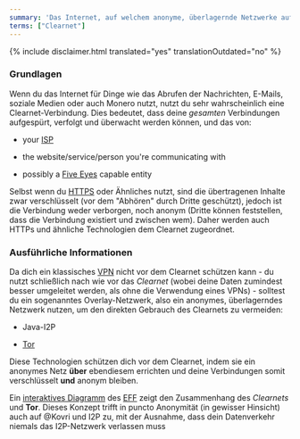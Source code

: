 ```yaml
---
summary: 'Das Internet, auf welchem anonyme, überlagernde Netzwerke aufbauen'
terms: ["Clearnet"]
---
```


{% include disclaimer.html translated="yes" translationOutdated="no" %}

### Grundlagen

Wenn du das Internet für Dinge wie das Abrufen der Nachrichten, E-Mails,
soziale Medien oder auch Monero nutzt, nutzt du sehr wahrscheinlich eine
Clearnet-Verbindung. Dies bedeutet, dass deine *gesamten* Verbindungen
aufgespürt, verfolgt und überwacht werden können, und das von:

- your [ISP](https://en.wikipedia.org/wiki/ISP)

- the website/service/person you're communicating with

- possibly a [Five Eyes](https://en.wikipedia.org/wiki/5_Eyes) capable
  entity

Selbst wenn du
[HTTPS](https://de.wikipedia.org/wiki/Hypertext_Transfer_Protocol_Secure)
oder Ähnliches nutzt, sind die übertragenen Inhalte zwar verschlüsselt (vor
dem "Abhören" durch Dritte geschützt), jedoch ist die Verbindung weder
verborgen, noch anonym (Dritte können feststellen, dass die Verbindung
existiert und zwischen wem). Daher werden auch HTTPs und ähnliche
Technologien dem Clearnet zugeordnet.

### Ausführliche Informationen

Da dich ein klassisches
[VPN](https://de.wikipedia.org/wiki/Virtual_Private_Network) nicht vor dem
Clearnet schützen kann - du nutzt schließlich nach wie vor das *Clearnet*
(wobei deine Daten zumindest besser umgeleitet werden, als ohne die
Verwendung eines VPNs) - solltest du ein sogenanntes Overlay-Netzwerk, also
ein anonymes, überlagerndes Netzwerk nutzen, um den direkten Gebrauch des
Clearnets zu vermeiden:

- Java-I2P

- [Tor](https://torproject.org/)

Diese Technologien schützen dich vor dem Clearnet, indem sie ein anonymes
Netz **über** ebendiesem errichten und deine Verbindungen somit
verschlüsselt **und** anonym bleiben.

Ein [interaktives Diagramm](https://www.eff.org/pages/tor-and-https) des
[EFF](https://www.eff.org/) zeigt den Zusammenhang des *Clearnets* und
**Tor**. Dieses Konzept trifft in puncto Anonymität (in gewisser Hinsicht)
auch auf @Kovri und I2P zu, mit der Ausnahme, dass dein Datenverkehr niemals
das I2P-Netzwerk verlassen muss
